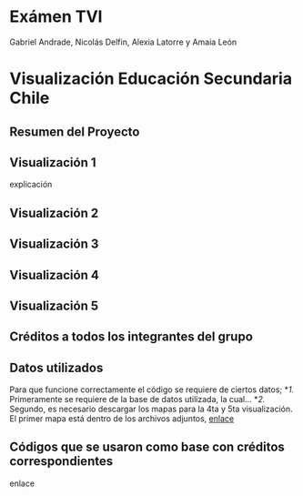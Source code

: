 # Exámen TVI
Gabriel Andrade, Nicolás Delfin, Alexia Latorre y Amaia León  

# Visualización Educación Secundaria Chile
## Resumen del Proyecto




## Visualización 1
explicación 








## Visualización 2









## Visualización 3









## Visualización 4









## Visualización 5









## Créditos a todos los integrantes del grupo









## Datos utilizados
Para que funcione correctamente el código se requiere de ciertos datos;
**1.* Primeramente se requiere de la base de datos utilizada, la cual...
**2.* Segundo, es necesario descargar los mapas para la 4ta y 5ta visualización.
El primer mapa está dentro de los archivos adjuntos, 
[enlace](https://www.bcn.cl/siit/mapas_vectoriales)


## Códigos que se usaron como base con créditos correspondientes
enlace









